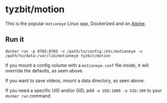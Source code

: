 # tyzbit/motion

This is the popular `motioneye` Linux app, Dockerized and on [Alpine](https://alpinelinux.org/about/).

Run it
------
    docker run -p 8765:8765 -v /path/to/config:/etc/motioneye -v /path/to/data:/var/lib/motioneye tyzbit/motion

If you mount a config volume with a `motioneye.conf` file inside, it will override the defaults, as seen above.

If you want to save videos, mount a data directory, as seen above.

If you need a specific UID and/or GID, add `-e UID:1000 -e GID:100` to your `docker run` command
